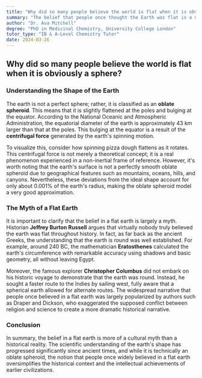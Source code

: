 ```yaml
---
title: "Why did so many people believe the world is flat when it is obviously a sphere?"
summary: "The belief that people once thought the Earth was flat is a myth.  Ancient Greeks knew the Earth was round and Eratosthenes calculated its circumference.  Christopher Columbus sailed West to find a faster route to the Indies, not to prove the Earth was round."
author: "Dr. Ava Mitchell"
degree: "PhD in Medicinal Chemistry, University College London"
tutor_type: "IB & A-Level Chemistry Tutor"
date: 2024-03-26
---
```


## Why did so many people believe the world is flat when it is obviously a sphere?

### Understanding the Shape of the Earth

The earth is not a perfect sphere; rather, it is classified as an **oblate spheroid**. This means that it is slightly flattened at the poles and bulging at the equator. According to the National Oceanic and Atmospheric Administration, the equatorial diameter of the earth is approximately $43 \text{ km}$ larger than that at the poles. This bulging at the equator is a result of the **centrifugal force** generated by the earth's spinning motion. 

To visualize this, consider how spinning pizza dough flattens as it rotates. This centrifugal force is not merely a theoretical concept; it is a real phenomenon experienced in a non-inertial frame of reference. However, it's worth noting that the earth's surface is not a perfectly smooth oblate spheroid due to geographical features such as mountains, oceans, hills, and canyons. Nevertheless, these deviations from the ideal shape account for only about $0.001\%$ of the earth's radius, making the oblate spheroid model a very good approximation.

### The Myth of a Flat Earth

It is important to clarify that the belief in a flat earth is largely a myth. Historian **Jeffrey Burton Russell** argues that virtually nobody truly believed the earth was flat throughout history. In fact, as far back as the ancient Greeks, the understanding that the earth is round was well established. For example, around $240 \text{ BC}$, the mathematician **Eratosthenes** calculated the earth's circumference with remarkable accuracy using shadows and basic geometry, all without leaving Egypt.

Moreover, the famous explorer **Christopher Columbus** did not embark on his historic voyage to demonstrate that the earth was round. Instead, he sought a faster route to the Indies by sailing west, fully aware that a spherical earth allowed for alternate routes. The widespread narrative that people once believed in a flat earth was largely popularized by authors such as Draper and Dickson, who exaggerated the supposed conflict between religion and science to create a more dramatic historical narrative.

### Conclusion

In summary, the belief in a flat earth is more of a cultural myth than a historical reality. The scientific understanding of the earth's shape has progressed significantly since ancient times, and while it is technically an oblate spheroid, the notion that people once widely believed in a flat earth oversimplifies the historical context and the intellectual achievements of earlier civilizations.
    